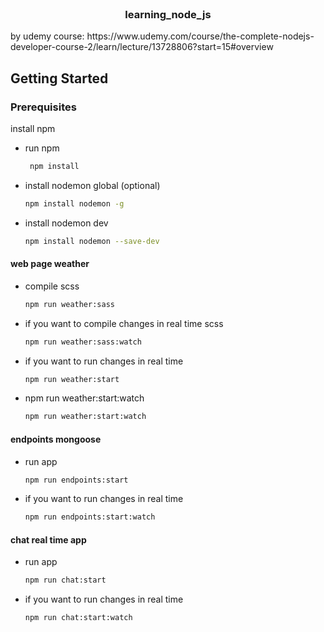 <br />
<p align="center">
  <h3 align="center">learning_node_js</h3>
  by udemy course: https://www.udemy.com/course/the-complete-nodejs-developer-course-2/learn/lecture/13728806?start=15#overview
</p>

<!-- GETTING STARTED -->
## Getting Started


### Prerequisites
install npm
* run npm
  ```sh
   npm install
  ```

* install nodemon global (optional)
  ```sh
  npm install nodemon -g
  ```

* install nodemon dev
  ```sh
  npm install nodemon --save-dev
  ```

#### web page weather ####
* compile scss
  ```sh
  npm run weather:sass
  ```
* if you want to compile changes in real time scss
  ```sh
  npm run weather:sass:watch
  ```
* if you want to run changes in real time
  ```sh
  npm run weather:start
  ```
* npm run weather:start:watch
  ```sh
  npm run weather:start:watch
  ```
  
  
#### endpoints mongoose ####
* run app
  ```sh
  npm run endpoints:start
  ```
* if you want to run changes in real time 
  ```sh
  npm run endpoints:start:watch
  ```

  
#### chat real time app ####
* run app
  ```sh
  npm run chat:start
  ```
* if you want to run changes in real time 
  ```sh
  npm run chat:start:watch
  ```

